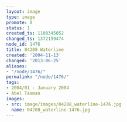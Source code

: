 ```yaml
---
layout: image
type: image
promote: 0
status: 1
created_ts: 1100345052
changed_ts: 1372159474
node_id: 1476
title: 04208 Waterline
created: '2004-11-13'
changed: '2013-06-25'
aliases:
- "/node/1476/"
permalink: "/node/1476/"
tags:
- 2004/01 - January 2004
- Abel Tasman
images:
- src: image/images/04208_waterline-1476.jpg
  name: 04208_waterline-1476.jpg
---
```


